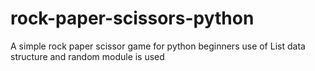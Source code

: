# rock-paper-scissors-python

A simple rock paper scissor game for python beginners
use of List data structure and random module is used 

